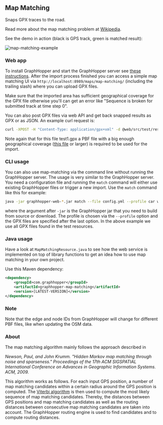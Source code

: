 ## Map Matching


Snaps GPX traces to the road. 
        
Read more about the map matching problem at [Wikipedia](https://en.wikipedia.org/wiki/Map_matching). 

See the demo in action (black is GPS track, green is matched result):

![map-matching-example](https://cloud.githubusercontent.com/assets/129644/14740686/188a181e-0891-11e6-820c-3bd0a975f8a5.png)

### Web app

To install GraphHopper and start the GraphHopper server see [these instructions](../README.md#installation). After the import process finished you can access a simple map matching UI via `http://localhost:8989/maps/map-matching/` (including the trailing slash) where you can upload GPX files.

Make sure that the imported area has sufficient geographical coverage for the GPX file otherwise you'll can get an error like "Sequence is broken for submitted track at time step 0".

You can also post GPX files via web API and get back snapped results as GPX or as JSON. An example curl request is:
```bash
curl -XPOST -H "Content-Type: application/gpx+xml" -d @web/src/test/resources/test1.gpx "localhost:8989/match?profile=car&type=json"
```

Note again that for this file test1.gpx a PBF file with a big enough geographical coverage ([this file](./files/leipzig_germany.osm.pbf) or larger) is required to be used for the import.

### CLI usage

You can also use map-matching via the command line without running the GraphHopper server. The usage is very similar to the GraphHopper server. You need a configuration file and running the `match` command will either use existing GraphHopper files or trigger a new import. Use the `match` command like this for example:

```bash
java -jar graphhopper-web-*.jar match --file config.yml --profile car web/src/test/resources/*.gpx
```

where the argument after `-jar` is the GraphHopper jar that you need to build from source or download. The profile is chosen via the `--profile` option and the GPX files are specified after the last option. In the above example we use all GPX files found in the test resources.

### Java usage

Have a look at `MapMatchingResource.java` to see how the web service is implemented on top
of library functions to get an idea how to use map matching in your own project.

Use this Maven dependency:
```xml
<dependency>
    <groupId>com.graphhopper</groupId>
    <artifactId>graphhopper-map-matching</artifactId>
    <version>[LATEST-VERSION]</version>
</dependency>
```

### Note

Note that the edge and node IDs from GraphHopper will change for different PBF files,
like when updating the OSM data.

### About

The map matching algorithm mainly follows the approach described in

*Newson, Paul, and John Krumm. "Hidden Markov map matching through noise and sparseness."
Proceedings of the 17th ACM SIGSPATIAL International Conference on Advances in Geographic
Information Systems. ACM, 2009.*

This algorithm works as follows. For each input GPS position, a number of
map matching candidates within a certain radius around the GPS position is computed.
The [Viterbi algorithm](https://en.wikipedia.org/wiki/Viterbi_algorithm) is then used to compute the most likely sequence
of map matching candidates. Thereby, the distances between GPS positions and map matching
candidates as well as the routing distances between consecutive map matching candidates are taken
into account. The GraphHopper routing engine is used to find candidates and to compute routing
distances.
